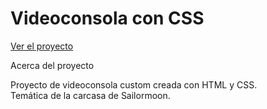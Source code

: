 # Videoconsola con CSS

[Ver el proyecto](https://github.com/Evedai/Videoconsolaportatil.git)



Acerca del proyecto <a name = "Videoconsola"></a>

Proyecto de videoconsola custom creada con HTML y CSS.  
Temática de la carcasa de Sailormoon.



